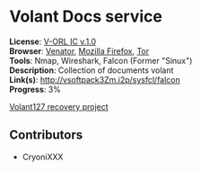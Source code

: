 # Volant Docs service

**License**: [V-ORL IC v.1.0](https://github.com/Joomipoll/volant-docs/blob/main/LICENSE.md) <br>
**Browser**: [Venator](https://venator.cyberyozh.com/), [Mozilla Firefox](https://www.mozilla.org/sr/firefox/new/), [Tor](https://www.torproject.org/) <br>
**Tools**: Nmap, Wireshark, Falcon (Former "Sinux") <br>
**Description**: Collection of documents volant <br>
**Link(s)**: http://vsoftpack3Zm.i2p/sysfcl/falcon <br>
**Progress**: 3%

[Volant127 recovery project](https://github.com/users/Joomipoll/projects/2)

<!--
## Developments *opt.*

*Maybe you created something while searching? Be sure to write about it in this section*
-->

## Contributors

- CryoniXXX

<!--
## *opt. User section name*

*You can customize it however you like*
-->
